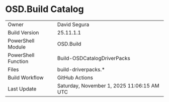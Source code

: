 ﻿# OSD.Build Catalog

| | |
|-|-|
| Owner | David Segura |
| Build Version | 25.11.1.1 |
| PowerShell Module | OSD.Build |
| PowerShell Function | Build-OSDCatalogDriverPacks |
| Files | build-driverpacks.* |
| Build Workflow | GitHub Actions |
| Last Update | Saturday, November 1, 2025 11:06:15 AM UTC |

